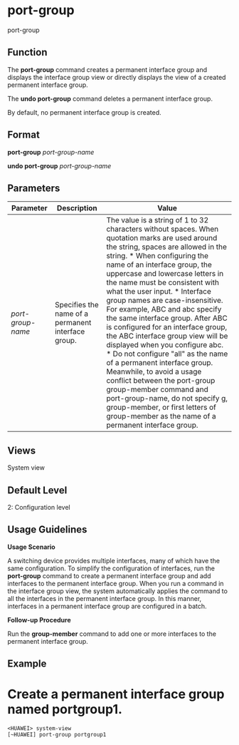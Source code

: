 port-group
==========

port-group

Function
--------



The **port-group** command creates a permanent interface group and displays the interface group view or directly displays the view of a created permanent interface group.

The **undo port-group** command deletes a permanent interface group.



By default, no permanent interface group is created.


Format
------

**port-group** *port-group-name*

**undo port-group** *port-group-name*


Parameters
----------

| Parameter | Description | Value |
| --- | --- | --- |
| *port-group-name* | Specifies the name of a permanent interface group. | The value is a string of 1 to 32 characters without spaces.  When quotation marks are used around the string, spaces are allowed in the string.   * When configuring the name of an interface group, the uppercase and lowercase letters in the name must be consistent with what the user input. * Interface group names are case-insensitive. For example, ABC and abc specify the same interface group. After ABC is configured for an interface group, the ABC interface group view will be displayed when you configure abc. * Do not configure "all" as the name of a permanent interface group. Meanwhile, to avoid a usage conflict between the port-group group-member command and port-group-name, do not specify g, group-member, or first letters of group-member as the name of a permanent interface group. |



Views
-----

System view


Default Level
-------------

2: Configuration level


Usage Guidelines
----------------

**Usage Scenario**



A switching device provides multiple interfaces, many of which have the same configuration. To simplify the configuration of interfaces, run the **port-group** command to create a permanent interface group and add interfaces to the permanent interface group. When you run a command in the interface group view, the system automatically applies the command to all the interfaces in the permanent interface group. In this manner, interfaces in a permanent interface group are configured in a batch.



**Follow-up Procedure**



Run the **group-member** command to add one or more interfaces to the permanent interface group.




Example
-------

# Create a permanent interface group named portgroup1.
```
<HUAWEI> system-view
[~HUAWEI] port-group portgroup1

```